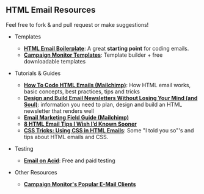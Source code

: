 HTML Email Resources
---

Feel free to fork & and pull request or make suggestions!

* Templates
	* [__HTML Email Boilerplate__](http://htmlemailboilerplate.com/): A great __starting point__ for coding emails.
	* [__Campaign Monitor Templates__](http://www.campaignmonitor.com/templates/): Template builder + free downloadable templates
	
* Tutorials & Guides
	* [__How To Code HTML Emails (Mailchimp)__](http://kb.mailchimp.com/article/how-to-code-html-emails): How HTML email works, basic concepts, best practices, tips and tricks
	* [__Design and Build Email Newsletters Without Losing Your Mind (and Soul)__](http://www.smashingmagazine.com/2010/01/19/design-and-build-an-email-newsletter-without-losing-your-mind/):  information you need to plan, design and build an HTML newsletter that renders well
	* [__Email Marketing Field Guide (Mailchimp)__](http://mailchimp.com/resources/guides/email-marketing-field-guide/html/)
	* [__8 HTML Email Tips I Wish I’d Known Sooner__](http://mattmedia.net/2007/08/23/8-html-email-tips-i-wish-i-knew-sooner/)
	* [__CSS Tricks: Using CSS in HTML Emails__](http://css-tricks.com/using-css-in-html-emails-the-real-story/): Some "I told you so"'s and tips about HTML emails and CSS.
	
* Testing
	* [__Email on Acid__](http://www.emailonacid.com/): Free and paid testing

* Other Resources
	* [__Campaign Monitor's Popular E-Mail Clients__](http://www.campaignmonitor.com/resources/will-it-work/email-clients/)
